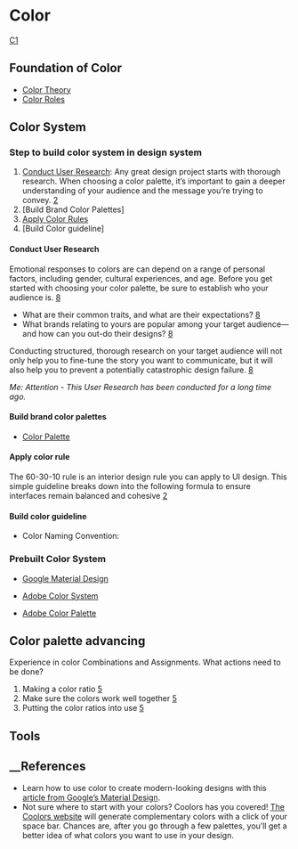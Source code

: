 # Color

[C1]

## Foundation of Color

- [Color Theory](./color_theory/color_theory)
- [Color Roles](./color_roles/color_roles)

## Color System

### Step to build color system in design system

1. [Conduct User Research](#conduct-user-research): Any great design project starts with thorough research. When choosing a color palette, it’s important to gain a deeper understanding of your audience and the message you’re trying to convey. [2]
2. [Build Brand Color Palettes]
3. [Apply Color Rules](#apply-color-rule)
4. [Build Color guideline]

#### Conduct User Research

Emotional responses to colors are can depend on a range of personal factors, including gender, cultural experiences, and age. Before you get started with choosing your color palette, be sure to establish who your audience is. [8]

- What are their common traits, and what are their expectations? [8]
- What brands relating to yours are popular among your target audience—and how can you out-do their designs? [8]

Conducting structured, thorough research on your target audience will not only help you to fine-tune the story you want to communicate, but it will also help you to prevent a potentially catastrophic design failure. [8]

*Me: Attention - This User Research has been conducted for a long time ago.*

#### Build brand color palettes

- [Color Palette](./color_system/color_palette/color_palette)

#### Apply color rule

The 60-30-10 rule is an interior design rule you can apply to UI design. This simple guideline breaks down into the following formula to ensure interfaces remain balanced and cohesive [2]

#### Build color guideline

- Color Naming Convention:

### Prebuilt Color System

- [Google Material Design](<https://m3.material.io/styles/color/system/overview>)

- [Adobe Color System](<https://spectrum.adobe.com/page/color-system/>)
- [Adobe Color Palette](<https://spectrum.adobe.com/page/color-palette/>)

## Color palette advancing

Experience in color Combinations and Assignments. What actions need to be done?

1. Making a color ratio [5]
2. Make sure the colors work well together [5]
3. Putting the color ratios into use [5]

## Tools

<!-- - [Work with color in mockups](/UX_design/level-1/design/tools/figma/#work-with-color-in-mockups) -->

## __References

[C1]: <https://www.coursera.org/learn/high-fidelity-designs-prototype/lecture/t5ss3/color-in-ux-design>

[1]: <https://www.coursera.org/learn/high-fidelity-designs-prototype/supplement/MDi11/work-with-color-in-mockups>
[2]: <https://www.figma.com/resource-library/types-of-color-palettes/#how-to-choose-a-color-scheme-for-your-design>
[3]: <https://digitalsynopsis.com/design/how-to-apply-color-to-user-interface/>
[4]: <https://www.aufaitux.com/blog/understanding-color-theory-in-designs/>
[5]: <https://thefutur.com/content/how-to-apply-a-color-palette-to-your-design>

- Learn how to use color to create modern-looking designs with this [article from Google’s Material Design](https://material.io/design/color/applying-color-to-ui.html).
- Not sure where to start with your colors? Coolors has you covered! [The Coolors website](https://coolors.co/f46036-2e294e-1b998b-e71d36-c5d86d) will generate complementary colors with a click of your space bar. Chances are, after you go through a few palettes, you’ll get a better idea of what colors you want to use in your design.

[8]: <https://careerfoundry.com/en/blog/ui-design/introduction-to-color-theory-and-color-palettes/>
